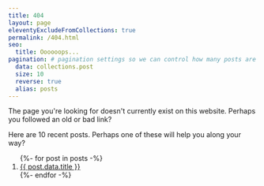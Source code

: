 ```yaml
---
title: 404
layout: page
eleventyExcludeFromCollections: true
permalink: /404.html
seo:
  title: Oooooops...
pagination: # pagination settings so we can control how many posts are returned below
  data: collections.post
  size: 10
  reverse: true
  alias: posts
---
```


The page you're looking for doesn't currently exist on this website. Perhaps you followed an old or bad link?

Here are 10 recent posts. Perhaps one of these will help you along your way?

<ol class="pt-4">
{%- for post in posts -%}
  <li><a class="underline" href="{{ post.url }}">{{ post.data.title }}</a></li>
{%- endfor -%}
</ol>

